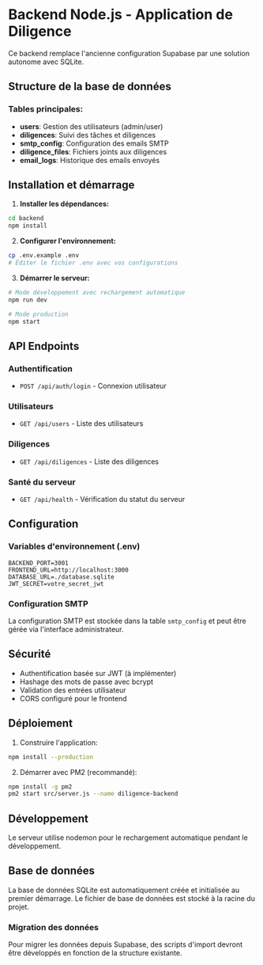 # Backend Node.js - Application de Diligence

Ce backend remplace l'ancienne configuration Supabase par une solution autonome avec SQLite.

## Structure de la base de données

### Tables principales:
- **users**: Gestion des utilisateurs (admin/user)
- **diligences**: Suivi des tâches et diligences
- **smtp_config**: Configuration des emails SMTP
- **diligence_files**: Fichiers joints aux diligences
- **email_logs**: Historique des emails envoyés

## Installation et démarrage

1. **Installer les dépendances:**
```bash
cd backend
npm install
```

2. **Configurer l'environnement:**
```bash
cp .env.example .env
# Éditer le fichier .env avec vos configurations
```

3. **Démarrer le serveur:**
```bash
# Mode développement avec rechargement automatique
npm run dev

# Mode production
npm start
```

## API Endpoints

### Authentification
- `POST /api/auth/login` - Connexion utilisateur

### Utilisateurs
- `GET /api/users` - Liste des utilisateurs

### Diligences
- `GET /api/diligences` - Liste des diligences

### Santé du serveur
- `GET /api/health` - Vérification du statut du serveur

## Configuration

### Variables d'environnement (.env)
```env
BACKEND_PORT=3001
FRONTEND_URL=http://localhost:3000
DATABASE_URL=./database.sqlite
JWT_SECRET=votre_secret_jwt
```

### Configuration SMTP
La configuration SMTP est stockée dans la table `smtp_config` et peut être gérée via l'interface administrateur.

## Sécurité

- Authentification basée sur JWT (à implémenter)
- Hashage des mots de passe avec bcrypt
- Validation des entrées utilisateur
- CORS configuré pour le frontend

## Déploiement

1. Construire l'application:
```bash
npm install --production
```

2. Démarrer avec PM2 (recommandé):
```bash
npm install -g pm2
pm2 start src/server.js --name diligence-backend
```

## Développement

Le serveur utilise nodemon pour le rechargement automatique pendant le développement.

## Base de données

La base de données SQLite est automatiquement créée et initialisée au premier démarrage. Le fichier de base de données est stocké à la racine du projet.

### Migration des données
Pour migrer les données depuis Supabase, des scripts d'import devront être développés en fonction de la structure existante.